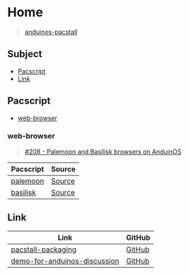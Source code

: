 

# Home

> [anduinos-pacstall](https://github.com/samwhelp/anduinos-pacstall)




## Subject

* [Pacscript](#pacscript)
* [Link](#link)




## Pacscript

* [web-browser](#web-browser)




### web-browser

> [#208 - Palemoon and Basilisk browsers on AnduinOS](https://github.com/Anduin2017/AnduinOS/discussions/208)

| Pacscript | Source |
| --------- | ------ |
| [palemoon](https://github.com/samwhelp/anduinos-pacstall/blob/main/packages/palemoon/palemoon.pacscript) | [Source](https://www.palemoon.org/download.shtml) |
| [basilisk](https://github.com/samwhelp/anduinos-pacstall/blob/main/packages/basilisk/basilisk.pacscript) | [Source](https://www.basilisk-browser.org/download.html) |




## Link

| Link | GitHub |
| ---- | ------ |
| [pacstall-packaging](https://samwhelp.github.io/deb-recipe/) | [GitHub](https://github.com/samwhelp/pacstall-packaging) |
| [demo-for-anduinos-discussion](https://samwhelp.github.io/demo-for-anduinos-discussion/) | [GitHub](https://github.com/samwhelp/demo-for-anduinos-discussion) |
